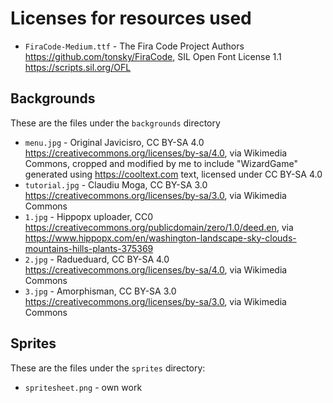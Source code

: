 # Licenses for resources used

- `FiraCode-Medium.ttf` - The Fira Code Project Authors <https://github.com/tonsky/FiraCode>, SIL Open Font License 1.1 <https://scripts.sil.org/OFL>
 
## Backgrounds

These are the files under the `backgrounds` directory

- `menu.jpg` - Original Javicisro, CC BY-SA 4.0 <https://creativecommons.org/licenses/by-sa/4.0>, via Wikimedia Commons, cropped and modified by me to include "WizardGame" generated using <https://cooltext.com> text, licensed under CC BY-SA 4.0
- `tutorial.jpg` - Claudiu Moga, CC BY-SA 3.0 <https://creativecommons.org/licenses/by-sa/3.0>, via Wikimedia Commons
- `1.jpg` - Hippopx uploader, CC0 <https://creativecommons.org/publicdomain/zero/1.0/deed.en>, via <https://www.hippopx.com/en/washington-landscape-sky-clouds-mountains-hills-plants-375369>
- `2.jpg` - Radueduard, CC BY-SA 4.0 <https://creativecommons.org/licenses/by-sa/4.0>, via Wikimedia Commons
- `3.jpg` - Amorphisman, CC BY-SA 3.0 <https://creativecommons.org/licenses/by-sa/3.0>, via Wikimedia Commons

## Sprites

These are the files under the `sprites` directory:

- `spritesheet.png` - own work
